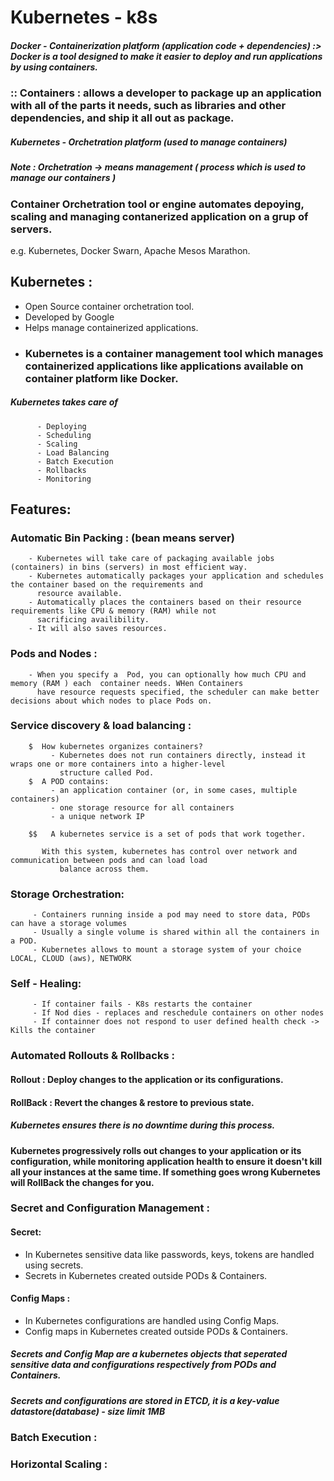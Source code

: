 # Kubernetes - k8s

##### Docker - Containerization platform (application code + dependencies) :> Docker is a tool designed to make it easier to deploy and run applications by using containers.

### :: Containers : allows a developer to package up an application with all of the parts it needs, such as libraries and other dependencies, and ship it all out as package.

##### Kubernetes - Orchetration platform (used to manage containers)
   
   ##### Note : Orchetration -> means management ( process which is used to manage our containers )
   
   ### Container Orchetration tool or engine automates depoying, scaling and managing contanerized application on a grup of servers.
   e.g. Kubernetes, Docker Swarn, Apache Mesos Marathon.

## Kubernetes :
  - Open Source container orchetration tool.
  - Developed by Google
  - Helps manage containerized applications.
  - ### Kubernetes is a container management tool which manages containerized applications like applications available on container platform like Docker.

##### Kubernetes takes care of 
          - Deploying
          - Scheduling
          - Scaling
          - Load Balancing
          - Batch Execution
          - Rollbacks
          - Monitoring

## Features: 
  ### Automatic Bin Packing : (bean means server)
        - Kubernetes will take care of packaging available jobs (containers) in bins (servers) in most efficient way.
        - Kubernetes automatically packages your application and schedules the container based on the requirements and 
          resource available.
        - Automatically places the containers based on their resource requirements like CPU & memory (RAM) while not 
          sacrificing availibility.
        - It will also saves resources.
  ### Pods and Nodes :
        - When you specify a  Pod, you can optionally how much CPU and memory (RAM ) each  container needs. WHen Containers 
          have resource requests specified, the scheduler can make better decisions about which nodes to place Pods on.
  ### Service discovery & load balancing :
        $  How kubernetes organizes containers?
             - Kubernetes does not run containers directly, instead it wraps one or more containers into a higher-level 
               structure called Pod.
        $  A POD contains:
             - an application container (or, in some cases, multiple containers)
             - one storage resource for all containers
             - a unique network IP
          
        $$   A kubernetes service is a set of pods that work together.

           With this system, kubernetes has control over network and communication between pods and can load load 
               balance across them.
  ### Storage Orchestration:
         - Containers running inside a pod may need to store data, PODs can have a storage volumes
         - Usually a single volume is shared within all the containers in a POD.
         - Kubernetes allows to mount a storage system of your choice LOCAL, CLOUD (aws), NETWORK
  ### Self - Healing:
         - If container fails - K8s restarts the container
         - If Nod dies - replaces and reschedule containers on other nodes
         - If containner does not respond to user defined health check -> Kills the container

  ### Automated Rollouts & Rollbacks :
   #### Rollout : Deploy changes to the application or its configurations.
   #### RollBack : Revert the changes & restore to previous state.
   ##### Kubernetes ensures there is no downtime during this process.
   #### Kubernetes progressively rolls out changes to your application or its configuration, while monitoring application health to ensure it doesn't kill all your instances at the same time. If something goes wrong Kubernetes will RollBack the changes for you.

  ### Secret and Configuration Management :

  #### Secret:
- In Kubernetes sensitive data like passwords, keys, tokens are handled using secrets.
- Secrets in Kubernetes created outside PODs & Containers.

#### Config Maps :
- In Kubernetes configurations are handled using Config Maps.
- Config maps in Kubernetes created outside PODs & Containers.

##### Secrets and Config Map are a kubernetes objects that seperated sensitive data and configurations respectively from PODs and Containers.
##### Secrets and configurations are stored in ETCD, it is a key-value datastore(database) - size limit 1MB

### Batch Execution :

### Horizontal Scaling :
